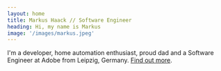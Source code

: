 ```yaml
---
layout: home
title: Markus Haack // Software Engineer
heading: Hi, my name is Markus
image: '/images/markus.jpeg'
---
```


I'm a developer, home automation enthusiast, proud dad and a Software Engineer at Adobe from Leipzig, Germany. [Find out more](/about).
